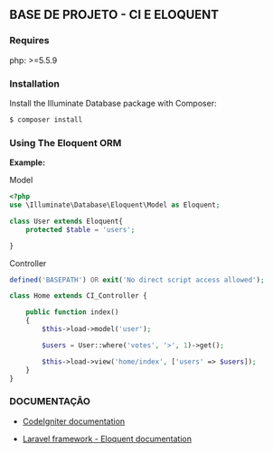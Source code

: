 ## BASE DE PROJETO - CI E ELOQUENT

### Requires

php: >=5.5.9

### Installation

Install the Illuminate Database package with Composer:

```sh
$ composer install
```

### Using The Eloquent ORM

**Example:**

Model

```php
<?php
use \Illuminate\Database\Eloquent\Model as Eloquent;

class User extends Eloquent{
    protected $table = 'users';

}
```

Controller

```php
defined('BASEPATH') OR exit('No direct script access allowed');

class Home extends CI_Controller {

	public function index()
	{
		$this->load->model('user');

		$users = User::where('votes', '>', 1)->get();

		$this->load->view('home/index', ['users' => $users]);
	}
}
```

### DOCUMENTAÇÃO

- [CodeIgniter documentation](http://www.codeigniter.com/user_guide/)

- [Laravel framework - Eloquent documentation](https://laravel.com/docs/5.1/eloquent)
